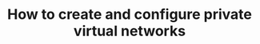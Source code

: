 ---
menu:
  sidebar:
    identifier: configurar-redes-virsh
    name: Create and configure private virtual networks
    parent: redes-kvm
    weight: 2
title: How to create and configure private virtual networks
---